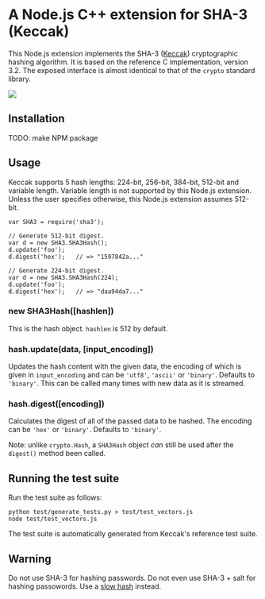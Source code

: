 # A Node.js C++ extension for SHA-3 (Keccak)

This Node.js extension implements the SHA-3 ([Keccak](http://keccak.noekeon.org/)) cryptographic hashing algorithm. It is based on the reference C implementation, version 3.2. The exposed interface is almost identical to that of the `crypto` standard library.

[<img src="http://www.phusion.nl/assets/logo.png">](http://www.phusion.nl/)

## Installation

TODO: make NPM package

## Usage

Keccak supports 5 hash lengths: 224-bit, 256-bit, 384-bit, 512-bit and variable length. Variable length is not supported by this Node.js extension. Unless the user specifies otherwise, this Node.js extension assumes 512-bit.

    var SHA3 = require('sha3');

    // Generate 512-bit digest.
    var d = new SHA3.SHA3Hash();
    d.update('foo');
    d.digest('hex');   // => "1597842a..."

    // Generate 224-bit digest.
    var d = new SHA3.SHA3Hash(224);
    d.update('foo');
    d.digest('hex');   // => "daa94da7..."

### new SHA3Hash([hashlen])

This is the hash object. `hashlen` is 512 by default.

### hash.update(data, [input_encoding])

Updates the hash content with the given data, the encoding of which is given in `input_encoding` and can be `'utf8'`, `'ascii'` or `'binary'`. Defaults to `'binary'`. This can be called many times with new data as it is streamed.

### hash.digest([encoding])

Calculates the digest of all of the passed data to be hashed. The encoding can be `'hex'` or `'binary'`. Defaults to `'binary'`.

Note: unlike `crypto.Hash`, a `SHA3Hash` object _can_ still be used after the `digest()` method been called.

## Running the test suite

Run the test suite as follows:

    python test/generate_tests.py > test/test_vectors.js
    node test/test_vectors.js

The test suite is automatically generated from Keccak's reference test suite.

## Warning

Do not use SHA-3 for hashing passwords. Do not even use SHA-3 + salt for hashing passowords. Use a [slow hash](http://codahale.com/how-to-safely-store-a-password/) instead.
